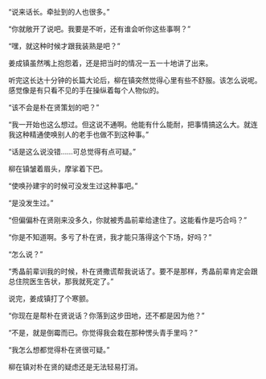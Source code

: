 “说来话长。牵扯到的人也很多。”

“你就敞开了说吧。我要是不听，还有谁会听你这些事啊？”

“嘿，就这种时候才跟我装熟是吧？”

姜成镇虽然嘴上抱怨着，还是把当时的情况一五一十地讲了出来。

听完这长达十分钟的长篇大论后，柳在镇突然觉得心里有些不舒服。该怎么说呢。感觉像是有只看不见的手在操纵着每个人物似的。

“该不会是朴在贤策划的吧？”

“我一开始也这么想过。但这说不通啊。他能有什么能耐，把事情搞这么大。就连我这种精通使唤别人的老手也做不到这种事。”

“话是这么说没错……可总觉得有点可疑。”

柳在镇皱着眉头，摩挲着下巴。

“使唤孙建宇的时候可没发生过这种事吧。”

“是没发生过。”

“但偏偏朴在贤刚来没多久，你就被秀晶前辈给逮住了。这能看作是巧合吗？”

“你是不知道啊。多亏了朴在贤，我才能只落得这个下场，好吗？”

“怎么说？”

“秀晶前辈训我的时候，朴在贤撒谎帮我说话了。要不是那样，秀晶前辈肯定会跟总住院医生告状，那我就死定了。”

说完，姜成镇打了个寒颤。

“你现在是帮朴在贤说话？你落到这步田地，还不都是因为他？”

“不是，就是倒霉而已。你觉得我会栽在那种愣头青手里吗？”

“我怎么想都觉得朴在贤很可疑。”

柳在镇对朴在贤的疑虑还是无法轻易打消。